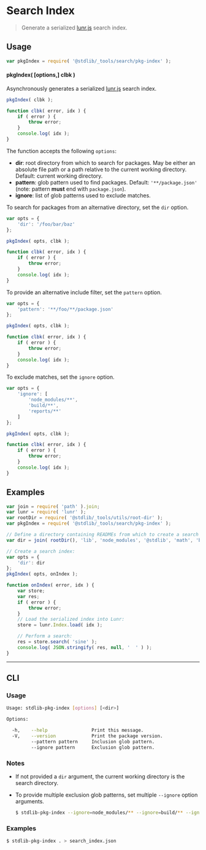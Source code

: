 <!--

@license Apache-2.0

Copyright (c) 2018 The Stdlib Authors.

Licensed under the Apache License, Version 2.0 (the "License");
you may not use this file except in compliance with the License.
You may obtain a copy of the License at

   http://www.apache.org/licenses/LICENSE-2.0

Unless required by applicable law or agreed to in writing, software
distributed under the License is distributed on an "AS IS" BASIS,
WITHOUT WARRANTIES OR CONDITIONS OF ANY KIND, either express or implied.
See the License for the specific language governing permissions and
limitations under the License.

-->

# Search Index

> Generate a serialized [lunr.js][lunr-js] search index.

<section class="usage">

## Usage

```javascript
var pkgIndex = require( '@stdlib/_tools/search/pkg-index' );
```

#### pkgIndex( \[options,] clbk )

Asynchronously generates a serialized [lunr.js][lunr-js] search index.

```javascript
pkgIndex( clbk );

function clbk( error, idx ) {
    if ( error ) {
        throw error;
    }
    console.log( idx );
}
```

The function accepts the following `options`:

-   **dir**: root directory from which to search for packages. May be either an absolute file path or a path relative to the current working directory. Default: current working directory.
-   **pattern**: glob pattern used to find packages. Default: `'**/package.json'` (note: pattern **must** end with `package.json`).
-   **ignore**: list of glob patterns used to exclude matches.

To search for packages from an alternative directory, set the `dir` option.

<!-- run-disable -->

```javascript
var opts = {
    'dir': '/foo/bar/baz'
};

pkgIndex( opts, clbk );

function clbk( error, idx ) {
    if ( error ) {
        throw error;
    }
    console.log( idx );
}
```

To provide an alternative include filter, set the `pattern` option.

<!-- run-disable -->

```javascript
var opts = {
    'pattern': '**/foo/**/package.json'
};

pkgIndex( opts, clbk );

function clbk( error, idx ) {
    if ( error ) {
        throw error;
    }
    console.log( idx );
}
```

To exclude matches, set the `ignore` option.

<!-- run-disable -->

```javascript
var opts = {
    'ignore': [
        'node_modules/**',
        'build/**',
        'reports/**'
    ]
};

pkgIndex( opts, clbk );

function clbk( error, idx ) {
    if ( error ) {
        throw error;
    }
    console.log( idx );
}
```

</section>

<!-- /.usage -->

<section class="examples">

## Examples

<!-- run-disable -->

<!-- eslint no-undef: "error" -->

<!-- eslint-disable stdlib/no-internal-require -->

```javascript
var join = require( 'path' ).join;
var lunr = require( 'lunr' );
var rootDir = require( '@stdlib/_tools/utils/root-dir' );
var pkgIndex = require( '@stdlib/_tools/search/pkg-index' );

// Define a directory containing READMEs from which to create a search index:
var dir = join( rootDir(), 'lib', 'node_modules', '@stdlib', 'math', 'base', 'special' );

// Create a search index:
var opts = {
    'dir': dir
};
pkgIndex( opts, onIndex );

function onIndex( error, idx ) {
    var store;
    var res;
    if ( error ) {
        throw error;
    }
    // Load the serialized index into Lunr:
    store = lunr.Index.load( idx );

    // Perform a search:
    res = store.search( 'sine' );
    console.log( JSON.stringify( res, null, '  ' ) );
}
```

</section>

<!-- /.examples -->

* * *

<section class="cli">

## CLI

<section class="usage">

### Usage

```bash
Usage: stdlib-pkg-index [options] [<dir>]

Options:

  -h,    --help                Print this message.
  -V,    --version             Print the package version.
         --pattern pattern     Inclusion glob pattern.
         --ignore pattern      Exclusion glob pattern.
```

</section>

<!-- /.usage -->

<section class="notes">

### Notes

-   If not provided a `dir` argument, the current working directory is the search directory.

-   To provide multiple exclusion glob patterns, set multiple `--ignore` option arguments.

    ```bash
    $ stdlib-pkg-index --ignore=node_modules/** --ignore=build/** --ignore=reports/**
    ```

</section>

<!-- /.notes -->

<section class="examples">

### Examples

```bash
$ stdlib-pkg-index . > search_index.json
```

</section>

<!-- /.examples -->

</section>

<!-- /.cli -->

<!-- Section for related `stdlib` packages. Do not manually edit this section, as it is automatically populated. -->

<section class="related">

</section>

<!-- /.related -->

<!-- Section for all links. Make sure to keep an empty line after the `section` element and another before the `/section` close. -->

<section class="links">

[lunr-js]: http://lunrjs.com/

</section>

<!-- /.links -->

